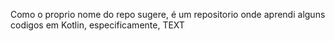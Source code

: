 ﻿Como o proprio nome do repo sugere, é um repositorio onde aprendi alguns codigos em Kotlin, especificamente, TEXT
